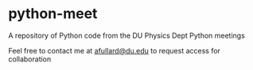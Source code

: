 # python-meet
A repository of Python code from the DU Physics Dept Python meetings

Feel free to contact me at afullard@du.edu to request access for collaboration

